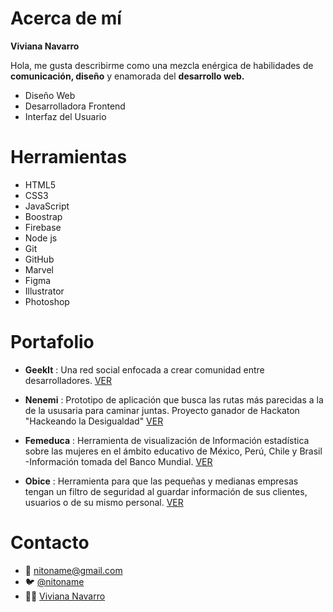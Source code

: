 # Acerca de mí

**Viviana Navarro**

Hola, me gusta describirme como una mezcla enérgica de habilidades de **comunicación, diseño** y enamorada del **desarrollo web.** 

- Diseño Web 
- Desarrolladora Frontend
- Interfaz del Usuario

# Herramientas 
- HTML5
- CSS3
- JavaScript
- Boostrap
- Firebase
- Node js
- Git
- GitHub
- Marvel
- Figma
- Illustrator
- Photoshop


# Portafolio
- **GeekIt** : Una red social enfocada a crear comunidad entre desarrolladores. [VER](https://ameyallibg.github.io/CDMX007-social-network/src/)

- **Nenemi** : Prototipo de aplicación que busca las rutas más parecidas a la de la ususaria para caminar juntas. Proyecto ganador de Hackaton "Hackeando la Desigualdad" [VER](https://www.figma.com/proto/TY9wWOI1FcsAKjz4QwuoePL2/home-app-sign-in-brandon-lapomeray?node-id=0%3A171&scaling=min-zoom)

- **Femeduca** : Herramienta de visualización de Información estadística sobre las mujeres en el ámbito educativo de México, Perú, Chile y                Brasil -Información tomada del Banco Mundial. [VER](https://abygail27.github.io/cdmx-2019-01-bc-core-data-lovers/src/)

- **Obice** : Herramienta para que las pequeñas y medianas empresas tengan un filtro de seguridad al guardar información de sus clientes, usuarios o de su mismo personal. [VER](https://vivianavarro.github.io/cdmx-2019-01-bc-core-am-cipher/src/)

# Contacto

- 📧 nitoname@gmail.com
- 🐦 [@nitoname](https://twitter.com/nitoname)
- 👩‍💻 [Viviana Navarro](https://www.linkedin.com/in/vivianavarronavarro/)

